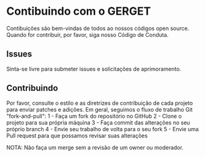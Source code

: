 # Contibuindo com o GERGET

Contibuições são bem-vindas de todos ao nossos códigos open source. Quando for contribuir, por favor, siga nosso Código de Conduta.

## Issues

Sinta-se livre para submeter issues e solicitações de aprimoramento.

## Contribuindo

Por favor, consulte o estilo e as diretrizes de contribuição de cada projeto para enviar patches e adições. Em geral, seguimos o fluxo de trabalho Git "fork-and-pull":
   1 - Faça um fork do repositório no GitHub
   2 - Clone o projeto para sua própria máquina
   3 - Faça commit das alterações no seu próprio branch
   4 - Envie seu trabalho de volta para o seu fork
   5 - Envie uma Pull request para que possamos revisar suas alterações

NOTA: Não faça um merge sem a revisão de um owner ou moderador.


